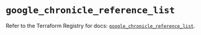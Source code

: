 # `google_chronicle_reference_list`

Refer to the Terraform Registry for docs: [`google_chronicle_reference_list`](https://registry.terraform.io/providers/hashicorp/google-beta/6.44.0/docs/resources/google_chronicle_reference_list).
